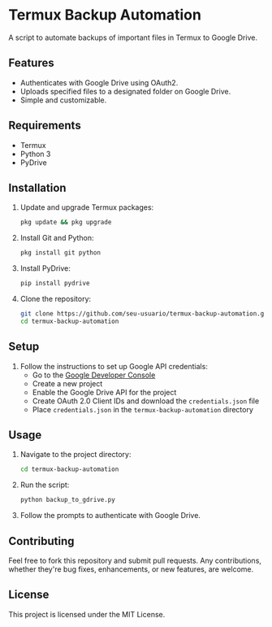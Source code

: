 # Termux Backup Automation

A script to automate backups of important files in Termux to Google Drive.

## Features

- Authenticates with Google Drive using OAuth2.
- Uploads specified files to a designated folder on Google Drive.
- Simple and customizable.

## Requirements

- Termux
- Python 3
- PyDrive

## Installation

1. Update and upgrade Termux packages:
    ```bash
    pkg update && pkg upgrade
    ```
2. Install Git and Python:
    ```bash
    pkg install git python
    ```
3. Install PyDrive:
    ```bash
    pip install pydrive
    ```
4. Clone the repository:
    ```bash
    git clone https://github.com/seu-usuario/termux-backup-automation.git
    cd termux-backup-automation
    ```

## Setup

1. Follow the instructions to set up Google API credentials:
   - Go to the [Google Developer Console](https://console.developers.google.com/)
   - Create a new project
   - Enable the Google Drive API for the project
   - Create OAuth 2.0 Client IDs and download the `credentials.json` file
   - Place `credentials.json` in the `termux-backup-automation` directory

## Usage

1. Navigate to the project directory:
    ```bash
    cd termux-backup-automation
    ```
2. Run the script:
    ```bash
    python backup_to_gdrive.py
    ```
3. Follow the prompts to authenticate with Google Drive.

## Contributing

Feel free to fork this repository and submit pull requests. Any contributions, whether they're bug fixes, enhancements, or new features, are welcome.

## License

This project is licensed under the MIT License.

